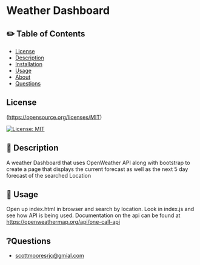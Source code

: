   # Weather Dashboard

## ✏️ Table of Contents

- [License](#license)
- [Description](#description)
- [Installation](#installation)
- [Usage](#usage)
- [About](#about)
- [Questions](#questions)

## License  
  (https://opensource.org/licenses/MIT)
  
  [![License: MIT](https://img.shields.io/badge/License-MIT-yellow.svg)](https://opensource.org/licenses/MIT)

## 📄 Description 

 A weather Dashboard that uses OpenWeather API along with bootstrap to create a page that displays the current forecast as well as the next 5 day forecast of the searched Location

 ## 🧰 Usage
 Open up index.html in browser and search by location. Look in index.js and see how API is being used. Documentation on the api can be found at https://openweathermap.org/api/one-call-api

 ## ❔Questions
- scottmooresrjc@gmial.com
